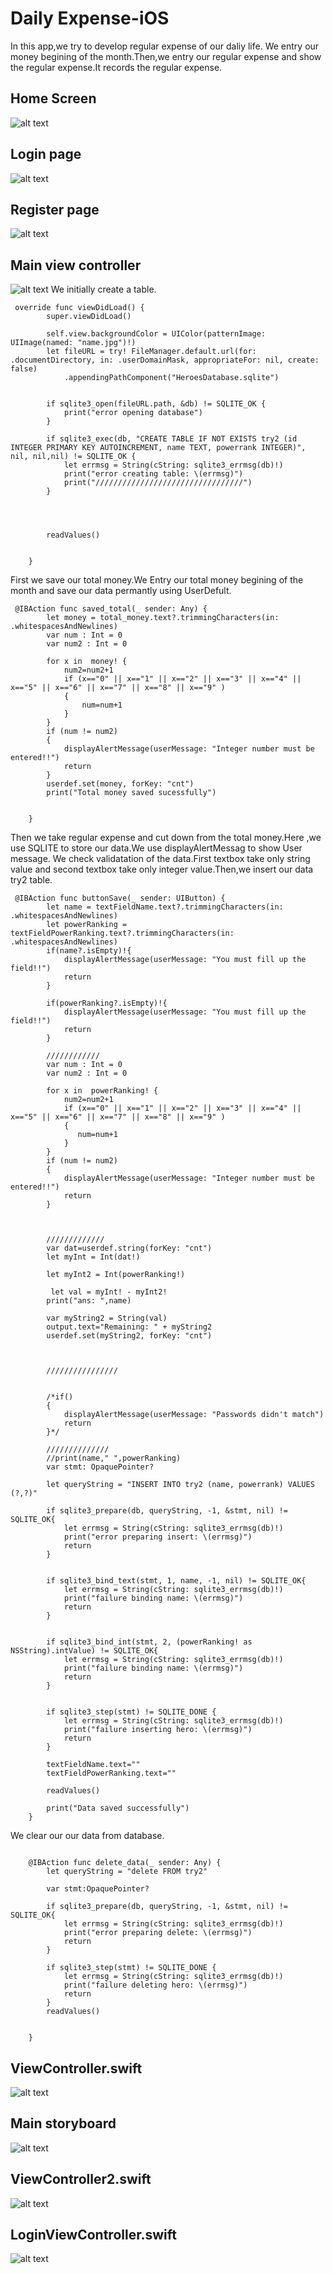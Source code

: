 # Daily Expense-iOS
In this app,we try to develop regular expense of our daliy life. We entry our money begining of the month.Then,we entry our regular expense and show the regular expense.It records the regular expense.
## Home Screen
![alt text](https://github.com/shahidul034/ios2/blob/master/ios2/1.jpg)
## Login page
![alt text](https://github.com/shahidul034/ios2/blob/master/ios2/2.jpg)
## Register page
![alt text](https://github.com/shahidul034/ios2/blob/master/ios2/4.jpg)
## Main view controller
![alt text](https://github.com/shahidul034/ios2/blob/master/ios2/3.jpg)
We initially create a table.
```
 override func viewDidLoad() {
        super.viewDidLoad()

        self.view.backgroundColor = UIColor(patternImage: UIImage(named: "name.jpg")!)
        let fileURL = try! FileManager.default.url(for: .documentDirectory, in: .userDomainMask, appropriateFor: nil, create: false)
            .appendingPathComponent("HeroesDatabase.sqlite")
        
        
        if sqlite3_open(fileURL.path, &db) != SQLITE_OK {
            print("error opening database")
        }
        
        if sqlite3_exec(db, "CREATE TABLE IF NOT EXISTS try2 (id INTEGER PRIMARY KEY AUTOINCREMENT, name TEXT, powerrank INTEGER)", nil, nil,nil) != SQLITE_OK {
            let errmsg = String(cString: sqlite3_errmsg(db)!)
            print("error creating table: \(errmsg)")
            print("/////////////////////////////////")
        }
        
        
        
        
        readValues()
        
        
    }
```



First we save our total money.We Entry our total money begining of the month and save our data permantly 
using UserDefult.
```
 @IBAction func saved_total(_ sender: Any) {
        let money = total_money.text?.trimmingCharacters(in: .whitespacesAndNewlines)
        var num : Int = 0
        var num2 : Int = 0
        
        for x in  money! {
            num2=num2+1
            if (x=="0" || x=="1" || x=="2" || x=="3" || x=="4" || x=="5" || x=="6" || x=="7" || x=="8" || x=="9" )
            {
                num=num+1
            }
        }
        if (num != num2)
        {
            displayAlertMessage(userMessage: "Integer number must be entered!!")
            return
        }
        userdef.set(money, forKey: "cnt")
        print("Total money saved sucessfully")
        
        
    }
```
Then we take regular expense and cut down from the total money.Here ,we use SQLITE to store our data.We use displayAlertMessag to show User message. We check validatation of the data.First textbox take only string value and second textbox take only integer value.Then,we insert our data try2 table.
```
 @IBAction func buttonSave(_ sender: UIButton) {
        let name = textFieldName.text?.trimmingCharacters(in: .whitespacesAndNewlines)
        let powerRanking = textFieldPowerRanking.text?.trimmingCharacters(in: .whitespacesAndNewlines)
        if(name?.isEmpty)!{
            displayAlertMessage(userMessage: "You must fill up the field!!")
            return
        }
        
        if(powerRanking?.isEmpty)!{
            displayAlertMessage(userMessage: "You must fill up the field!!")
            return
        }
        
        ////////////
        var num : Int = 0
        var num2 : Int = 0
        
        for x in  powerRanking! {
            num2=num2+1
            if (x=="0" || x=="1" || x=="2" || x=="3" || x=="4" || x=="5" || x=="6" || x=="7" || x=="8" || x=="9" )
            {
               num=num+1
            }
        }
        if (num != num2)
        {
            displayAlertMessage(userMessage: "Integer number must be entered!!")
            return
        }
        
        
        
        /////////////
        var dat=userdef.string(forKey: "cnt")
        let myInt = Int(dat!)
        
        let myInt2 = Int(powerRanking!)
       
         let val = myInt! - myInt2!
        print("ans: ",name)
        
        var myString2 = String(val)
        output.text="Remaining: " + myString2
        userdef.set(myString2, forKey: "cnt")
        
        
       
        ////////////////
       
        
        /*if()
        {
            displayAlertMessage(userMessage: "Passwords didn't match")
            return
        }*/
        
        //////////////
        //print(name," ",powerRanking)
        var stmt: OpaquePointer?
        
        let queryString = "INSERT INTO try2 (name, powerrank) VALUES (?,?)"
        
        if sqlite3_prepare(db, queryString, -1, &stmt, nil) != SQLITE_OK{
            let errmsg = String(cString: sqlite3_errmsg(db)!)
            print("error preparing insert: \(errmsg)")
            return
        }
        
        
        if sqlite3_bind_text(stmt, 1, name, -1, nil) != SQLITE_OK{
            let errmsg = String(cString: sqlite3_errmsg(db)!)
            print("failure binding name: \(errmsg)")
            return
        }
        
        
        if sqlite3_bind_int(stmt, 2, (powerRanking! as NSString).intValue) != SQLITE_OK{
            let errmsg = String(cString: sqlite3_errmsg(db)!)
            print("failure binding name: \(errmsg)")
            return
        }
        

        if sqlite3_step(stmt) != SQLITE_DONE {
            let errmsg = String(cString: sqlite3_errmsg(db)!)
            print("failure inserting hero: \(errmsg)")
            return
        }
        
        textFieldName.text=""
        textFieldPowerRanking.text=""
        
        readValues()

        print("Data saved successfully")
    }
```

We clear our our data from database.
```

    @IBAction func delete_data(_ sender: Any) {
        let queryString = "delete FROM try2"
        
        var stmt:OpaquePointer?
        
        if sqlite3_prepare(db, queryString, -1, &stmt, nil) != SQLITE_OK{
            let errmsg = String(cString: sqlite3_errmsg(db)!)
            print("error preparing delete: \(errmsg)")
            return
        }
        
        if sqlite3_step(stmt) != SQLITE_DONE {
            let errmsg = String(cString: sqlite3_errmsg(db)!)
            print("failure deleting hero: \(errmsg)")
            return
        }
        readValues()
        
        
    }
```

## ViewController.swift
![alt text](https://github.com/shahidul034/ios2/blob/master/ios2/5.jpg)
## Main storyboard
![alt text](https://github.com/shahidul034/ios2/blob/master/ios2/6.jpg)
## ViewController2.swift
![alt text](https://github.com/shahidul034/ios2/blob/master/ios2/7.jpg)
## LoginViewController.swift
![alt text](https://github.com/shahidul034/ios2/blob/master/ios2/8.jpg)


